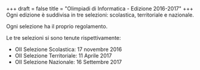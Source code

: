 +++
draft = false
title = "Olimpiadi di Informatica - Edizione 2016-2017"
+++
Ogni edizione è suddivisa in tre selezioni: scolastica, territoriale e nazionale.

Ogni selezione ha il proprio regolamento.

Le tre selezioni si sono tenute rispettivamente:

- OII Selezione Scolastica: 17 novembre 2016
- OII Selezione Territoriale: 11 Aprile 2017
- OII Selezione Nazionale: 16 Settembre 2017

